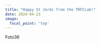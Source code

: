```yaml
---
title: "Happy St Jordi from the TRFCLab!"
date: 2024-04-23
image:
  focal_point: 'top'
---
```


Foto36